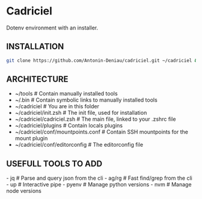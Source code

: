 Cadriciel
=========

Dotenv environment with an installer.

INSTALLATION
------------

```bash
git clone https://github.com/Antonin-Deniau/cadriciel.git ~/cadriciel && zsh ~/cadriciel/init.zsh
```

ARCHITECTURE
------------

- ~/tools                           # Contain manually installed tools
- ~/.bin                            # Contain symbolic links to manually installed tools
- ~/cadriciel                       # You are in this folder
- ~/cadriciel/init.zsh              # The init file, used for installation
- ~/cadriciel/cadriciel.zsh         # The main file, linked to your .zshrc file
- ~/cadriciel/plugins               # Contain locals plugins
- ~/cadriciel/conf/mountpoints.conf # Contain SSH mountpoints for the mount plugin
- ~/cadriciel/conf/editorconfig     # The editorconfig file

USEFULL TOOLS TO ADD
--------------------

- jq     # Parse and query json from the cli
- ag/rg  # Fast find/grep from the cli
- up     # Interactive pipe
- pyenv  # Manage python versions
- nvm    # Manage node versions

